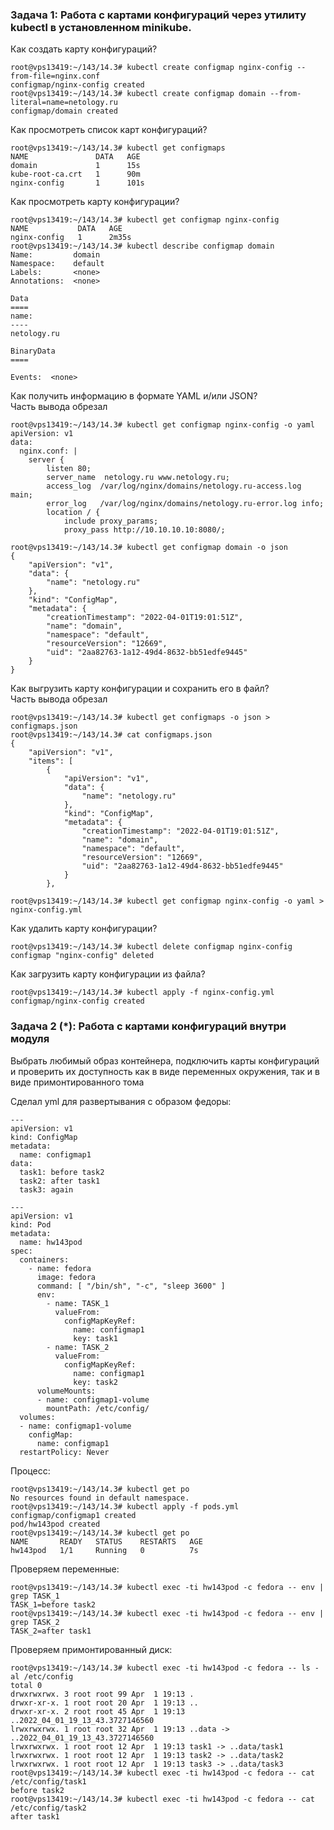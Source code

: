 ### Задача 1: Работа с картами конфигураций через утилиту kubectl в установленном minikube. 

Как создать карту конфигураций?  
```
root@vps13419:~/143/14.3# kubectl create configmap nginx-config --from-file=nginx.conf
configmap/nginx-config created
root@vps13419:~/143/14.3# kubectl create configmap domain --from-literal=name=netology.ru
configmap/domain created
```

Как просмотреть список карт конфигураций?  
```
root@vps13419:~/143/14.3# kubectl get configmaps
NAME               DATA   AGE
domain             1      15s
kube-root-ca.crt   1      90m
nginx-config       1      101s
```

Как просмотреть карту конфигурации?  
```
root@vps13419:~/143/14.3# kubectl get configmap nginx-config
NAME           DATA   AGE
nginx-config   1      2m35s
root@vps13419:~/143/14.3# kubectl describe configmap domain       
Name:         domain
Namespace:    default
Labels:       <none>
Annotations:  <none>

Data
====
name:
----
netology.ru

BinaryData
====

Events:  <none>
```

Как получить информацию в формате YAML и/или JSON?  
Часть вывода обрезал  
```
root@vps13419:~/143/14.3# kubectl get configmap nginx-config -o yaml
apiVersion: v1
data:
  nginx.conf: |
    server {
        listen 80;
        server_name  netology.ru www.netology.ru;
        access_log  /var/log/nginx/domains/netology.ru-access.log  main;
        error_log   /var/log/nginx/domains/netology.ru-error.log info;
        location / {
            include proxy_params;
            proxy_pass http://10.10.10.10:8080/;

root@vps13419:~/143/14.3# kubectl get configmap domain -o json
{
    "apiVersion": "v1",
    "data": {
        "name": "netology.ru"
    },
    "kind": "ConfigMap",
    "metadata": {
        "creationTimestamp": "2022-04-01T19:01:51Z",
        "name": "domain",
        "namespace": "default",
        "resourceVersion": "12669",
        "uid": "2aa82763-1a12-49d4-8632-bb51edfe9445"
    }
}
```

Как выгрузить карту конфигурации и сохранить его в файл?  
Часть вывода обрезал  
```
root@vps13419:~/143/14.3# kubectl get configmaps -o json > configmaps.json
root@vps13419:~/143/14.3# cat configmaps.json 
{
    "apiVersion": "v1",
    "items": [
        {
            "apiVersion": "v1",
            "data": {
                "name": "netology.ru"
            },
            "kind": "ConfigMap",
            "metadata": {
                "creationTimestamp": "2022-04-01T19:01:51Z",
                "name": "domain",
                "namespace": "default",
                "resourceVersion": "12669",
                "uid": "2aa82763-1a12-49d4-8632-bb51edfe9445"
            }
        },

root@vps13419:~/143/14.3# kubectl get configmap nginx-config -o yaml > nginx-config.yml
```

Как удалить карту конфигурации?  
```
root@vps13419:~/143/14.3# kubectl delete configmap nginx-config
configmap "nginx-config" deleted
```

Как загрузить карту конфигурации из файла?  
```
root@vps13419:~/143/14.3# kubectl apply -f nginx-config.yml
configmap/nginx-config created
```

### Задача 2 (*): Работа с картами конфигураций внутри модуля  

Выбрать любимый образ контейнера, подключить карты конфигураций и проверить их  доступность как в виде переменных окружения, так и в виде примонтированного тома  

Сделал yml для развертывания с образом федоры:  
```
---
apiVersion: v1
kind: ConfigMap
metadata:
  name: configmap1
data:
  task1: before task2
  task2: after task1
  task3: again

---
apiVersion: v1
kind: Pod
metadata:
  name: hw143pod
spec:
  containers:
    - name: fedora
      image: fedora
      command: [ "/bin/sh", "-c", "sleep 3600" ]
      env:
        - name: TASK_1
          valueFrom:
            configMapKeyRef:
              name: configmap1
              key: task1
        - name: TASK_2
          valueFrom:
            configMapKeyRef:
              name: configmap1
              key: task2
      volumeMounts:
      - name: configmap1-volume
        mountPath: /etc/config/
  volumes:
  - name: configmap1-volume
    configMap:
      name: configmap1
  restartPolicy: Never
```

Процесс:  
```
root@vps13419:~/143/14.3# kubectl get po
No resources found in default namespace.
root@vps13419:~/143/14.3# kubectl apply -f pods.yml
configmap/configmap1 created
pod/hw143pod created
root@vps13419:~/143/14.3# kubectl get po
NAME       READY   STATUS    RESTARTS   AGE
hw143pod   1/1     Running   0          7s
```

Проверяем переменные:  
```
root@vps13419:~/143/14.3# kubectl exec -ti hw143pod -c fedora -- env | grep TASK_1
TASK_1=before task2
root@vps13419:~/143/14.3# kubectl exec -ti hw143pod -c fedora -- env | grep TASK_2
TASK_2=after task1
```

Проверяем примонтированный диск:  
```
root@vps13419:~/143/14.3# kubectl exec -ti hw143pod -c fedora -- ls -al /etc/config
total 0
drwxrwxrwx. 3 root root 99 Apr  1 19:13 .
drwxr-xr-x. 1 root root 20 Apr  1 19:13 ..
drwxr-xr-x. 2 root root 45 Apr  1 19:13 ..2022_04_01_19_13_43.3727146560
lrwxrwxrwx. 1 root root 32 Apr  1 19:13 ..data -> ..2022_04_01_19_13_43.3727146560
lrwxrwxrwx. 1 root root 12 Apr  1 19:13 task1 -> ..data/task1
lrwxrwxrwx. 1 root root 12 Apr  1 19:13 task2 -> ..data/task2
lrwxrwxrwx. 1 root root 12 Apr  1 19:13 task3 -> ..data/task3
root@vps13419:~/143/14.3# kubectl exec -ti hw143pod -c fedora -- cat /etc/config/task1
before task2
root@vps13419:~/143/14.3# kubectl exec -ti hw143pod -c fedora -- cat /etc/config/task2
after task1
```
